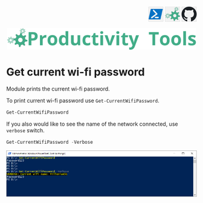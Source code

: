 <!--Category:Powershell--> 
 <p align="right">
    <a href="https://www.powershellgallery.com/packages/ProductivityTools.PSGetCurrentWifiPassword/"><img src="Images/Header/Powershell_border_40px.png" /></a>
    <a href="http://productivitytools.tech/get-current-wifi-password/"><img src="Images/Header/ProductivityTools_green_40px_2.png" /><a> 
    <a href="https://github.com/pwujczyk/ProductivityTools.PSGetCurrentWifiPassword"><img src="Images/Header/Github_border_40px.png" /></a>
</p>
<p align="center">
    <a href="http://productivitytools.tech/">
        <img src="Images/Header/LogoTitle_green_500px.png" />
    </a>
</p>


# Get current wi-fi password

Module prints the current wi-fi password.
<!--more-->

To print current wi-fi password use ```Get-CurrentWifiPassword```.

```powershell
Get-CurrentWifiPassword
```

If you also would like to see the name of the network connected, use ```verbose``` switch.

```powershell
Get-CurrentWifiPassword -Verbose
```

<!--og-image-->
<img src="Images/GetCurrentWiFiPassword.png" />
